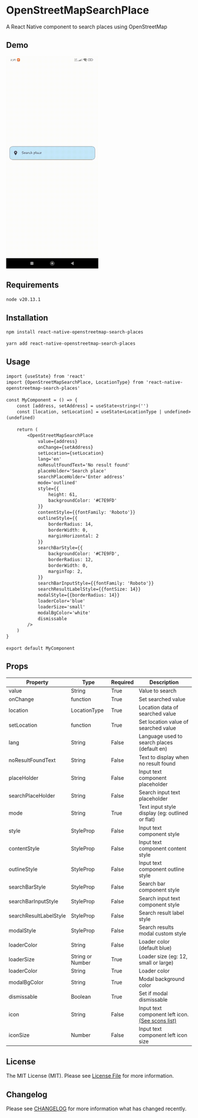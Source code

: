 # OpenStreetMapSearchPlace

A React Native component to search places using OpenStreetMap

## Demo

<img src="./Screenrecorder-2024-05-18-14-29-50-492.gif" width="250">

## Requirements
```bash
node v20.13.1
```

## Installation
```bash
npm install react-native-openstreetmap-search-places
```
```bash
yarn add react-native-openstreetmap-search-places
```

## Usage

```tsx
import {useState} from 'react'
import {OpenStreetMapSearchPlace, LocationType} from 'react-native-openstreetmap-search-places'

const MyComponent = () => {
    const [address, setAddress] = useState<string>('')
    const [location, setLocation] = useState<LocationType | undefined>(undefined)

    return (
        <OpenStreetMapSearchPlace
            value={address}
            onChange={setAddress}
            setLocation={setLocation}
            lang='en'
            noResultFoundText='No result found'
            placeHolder='Search place'
            searchPlaceHolder='Enter address'
            mode='outlined'
            style={{
                height: 61, 
                backgroundColor: '#C7E9FD'
            }}
            contentStyle={{fontFamily: 'Roboto'}}
            outlineStyle={{
                borderRadius: 14, 
                borderWidth: 0, 
                marginHorizontal: 2
            }}
            searchBarStyle={{
                backgroundColor: '#C7E9FD',
                borderRadius: 12,
                borderWidth: 0,
                marginTop: 2,
            }}
            searchBarInputStyle={{fontFamily: 'Roboto'}}
            searchResultLabelStyle={{fontSize: 14}}
            modalStyle={{borderRadius: 14}}
            loaderColor='blue'
            loaderSize='small'
            modalBgColor='white'
            dismissable
        />
    )
}

export default MyComponent
```

## Props

| Property               | Type                 | Required | Description                                     |
|------------------------|----------------------|----------|-------------------------------------------------|
| value                  | String               | True     | Value to search                                 |
| onChange               | function             | True     | Set searched value                              |
| location               | LocationType         | True     | Location data of searched value                 |
| setLocation            | function             | True     | Set location value of searched value            |
| lang                   | String               | False    | Language used to search places (default en)     |
| noResultFoundText      | String               | False    | Text to display when no result found            |
| placeHolder            | String               | False    | Input text component placeholder                |
| searchPlaceHolder      | String               | False    | Search input text placeholder                   |
| mode                   | String               | True     | Text input style display (eg: outlined or flat) |
| style                  | StyleProp<TextStyle> | False    | Input text component style                      |
| contentStyle           | StyleProp<TextStyle> | False    | Input text component content style              |
| outlineStyle           | StyleProp<ViewStyle> | False    | Input text component outline style              |
| searchBarStyle         | StyleProp<TextStyle> | False    | Search bar component style                      |
| searchBarInputStyle    | StyleProp<TextStyle> | False    | Search input text component style               |
| searchResultLabelStyle | StyleProp<TextStyle> | False    | Search result label style                       |
| modalStyle             | StyleProp<ViewStyle> | False    | Search results modal custom style               |
| loaderColor            | String               | False    | Loader color (default blue)                     |
| loaderSize             | String or Number     | True     | Loader size (eg: 12, small or large)            |
| loaderColor            | String               | True     | Loader color                                    |
| modalBgColor           | String               | True     | Modal background color                          |
| dismissable            | Boolean              | True     | Set if modal dismissable                        |
| icon                   | String               | False    | Input text component left icon. [(See scons list)](https://callstack.github.io/react-native-paper/docs/guides/icons)                 |
| iconSize               | Number               | False    | Input text component left icon size             |

## License

The MIT License (MIT). Please see [License File](LICENSE.md) for more information.

## Changelog

Please see [CHANGELOG](CHANGELOG.md) for more information what has changed recently.
